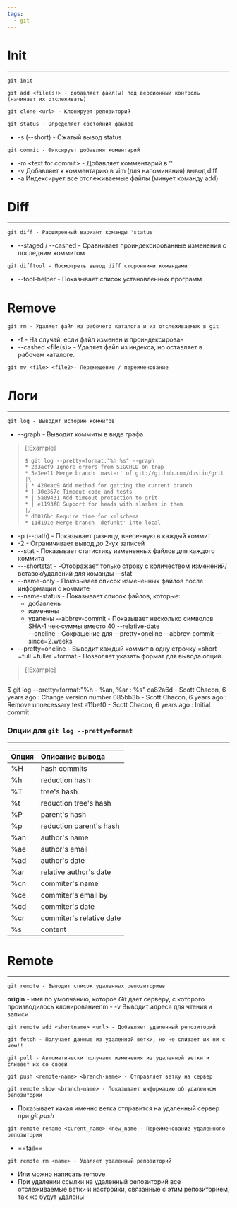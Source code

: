 ```yaml
---
tags:
  - git
---
```


# Init #
---
```
git init  
```

```
git add <file(s)> - добавляет файл(ы) под версионный контроль (начинает их отслеживать)
```

```
git clone <url> - Клонирует репозиторий
```

```
git status - Определяет состояния файлов
```
- -s (--short) - Сжатый вывод status

```
git commit - Фиксирует добавляя коментарий
```
- -m \<text for commit> - Добавляет комментарий в ''
- -v Добавляет к комментарию в vim (для напоминания) вывод diff
- -a Индексирует все отслеживаемые файлы (минует команду add)

# Diff #
---
```
git diff - Расширенный вариант команды 'status'
```
- --staged / --cashed - Сравнивает проиндексированные изменения с последним коммитом

```
git difftool - Посмотреть вывод diff сторонними командами
```
- --tool-helper - Показывает список установленных программ

# Remove #

```
git rm - Удаляет файл из рабочего каталога и из отслеживаемых в git
```
- -f - На случай, если файл изменен и проиндексирован 
- --cashed \<file(s)> - Удаляет файл из индекса, но оставляет в рабочем каталоге.

```
git mv <file> <file2>- Перемещение / переименование
```

# Логи #
---

```
git log - Выводит историю коммитов
```
- --graph - Выводит коммиты в виде графа
>[!Example]
>```
>$ git log --pretty=format:"%h %s" --graph
>* 2d3acf9 Ignore errors from SIGCHLD on trap
>* 5e3ee11 Merge branch 'master' of git://github.com/dustin/grit
>|\
>| * 420eac9 Add method for getting the current branch
>* | 30e367c Timeout code and tests
>* | 5a09431 Add timeout protection to grit
>* | e1193f8 Support for heads with slashes in them
>|/
>* d6016bc Require time for xmlschema
>* 11d191e Merge branch 'defunkt' into local

- -p (--path) - Показывает разницу, внесенную в каждый коммит
- -2 - Ограничивает вывод до 2-ух записей
- --stat - Показывает статистику измененных файлов для каждого коммита 
- ---shortstat - -Отображает только строку с количеством изменений/вставок/удалений для команды --stat
- --name-only - Показывает список измененных файлов после информации о коммите
- --name-status - Показывает список файлов, которые:
    - добавлены
    - изменены
    - удалены
--abbrev-commit - Показывает несколько символов SHA-1 чек-суммы вместо 40
--relative-date   
--oneline - Cокращение для --pretty=oneline --abbrev-commit
--since=2.weeks
- --pretty=oneline - Выводит каждый коммит в одну строчку
          =short
          =full
          =fuller
          =format - Позволяет указать формат для вывода опций.

>[!Example]
>```
$ git log --pretty=format:"%h - %an, %ar : %s"
ca82a6d - Scott Chacon, 6 years ago : Change version number
085bb3b - Scott Chacon, 6 years ago : Remove unnecessary test
a11bef0 - Scott Chacon, 6 years ago : Initial commit 
 


### Опции для `git log --pretty=format` ###
---

| Опция |     Описание вывода      |
| ----- | :----------------------- |
| %H    |      hash  commits       |
| %h    |      reduction hash      |
| %T    |       tree's hash        |
| %t    |  reduction tree's hash   |
| %P    |      parent's hash       |
| %p    | reduction parent's hash  |
| %an   |      author's name       |
| %ae   |      author's email      |
| %ad   |      author's date       |
| %ar   |  relative author's date  |
| %cn   |     commiter's name      |
| %ce   |   commiter's email by    |
| %cd   |     commiter's date      |
| %cr   | commiter's relative date |
| %s    |         content          |


# Remote #
---

```
git remote - Выводит список удаленных репозиториев
```
**origin** - имя по умолчанию, которое *Git* дает серверу, с которого производилось клонированиеnm
    - -v Выводит адреса для чтения и записи

```
git remote add <shortname> <url> - Добавляет удаленный репозиторий
```

```
git fetch - Получает данные из удаленной ветки, но не сливает их ни с чем!!
```

```
git pull - Автоматически получает изменения из удаленной ветки и сливает их со своей
```

```
git push <remote-name> <branch-name> - Отправляет ветку на сервер
```

```
git remote show <branch-name> - Показывает информацию об удаленном репозитории 
```
- Показывает какая именно ветка отправится на удаленный сервер при *git push*


```
git remote rename <curent_name> <new_name - Переименование удаленного репозитория
```
- ==fail==
```
git remote rm <name> - Удаляет удаленный репозиторий
```
- Или можно написать remove 
- При удалении ссылки на удаленный репозиторий все отслеживаемые ветки и настройки, связанные с этим репозиторием, так же будут удалены
